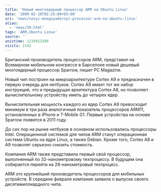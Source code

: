 ```yaml
---
title: 'Новый многоядерный процессор ARM на Ubuntu Linux'
date: '2009-02-18T02:25:09+03:00'
uri: 'news/novyi-mnogoyadernyi-processor-arm-na-ubuntu-linux'
alias: 
  - 'news/50.html'
tags: 'ARM,Ubuntu Linux'
source: ''
unixtime: 1234913109
visits: 2142
---
```

Британский производитель процессоров ARM, представил на Всемирном мобильном конгрессе в Барселоне новый дешевый многоядерный процессор Sparrow, пишет PC Magazine.

Новый чип построен на микроархитектуре Cortex A9 и предназначен в первую очередь для нетбуков. Cortex A9 имеет тот же набор инструкций, что и предыдущая архитектура Cortex A8, но позволяет вычислительному устройству иметь до четырех ядер.

Вычислительная мощность каждого из ядер Cortex A9 превосходит минимум в три раза аналогичный показатель процессоров ARM11, установленных в iPhone и T-Mobile G1. Первые устройства на основе Sparrow появятся в 2011 году.

До сих пор на рынке нетбуков в основном использовались процессоры Intel. Операционной системой для чипов ARM станут операционная система Ubuntu на ядре Linux, а также Debian. Кроме того, Cortex A8 и A9 позволят серьезно снизить стоимость.

Компания ARM также представила первый свой процессор, выполненный по 32-нанометровому техпроцессу. В будущем она собирается перейти на 28-нанометровый техпроцесс.

ARM это крупнейший производитель процессоров для мобильных устройств. В середине февраля компания заявила о выпуске своего десятимиллиардного чипа.
